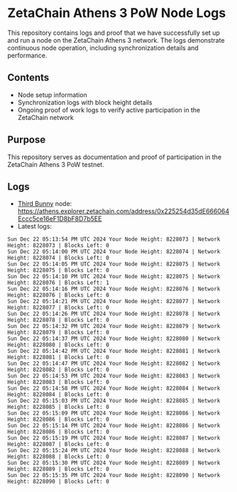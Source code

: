 # ZetaChain Athens 3 PoW Node Logs
This repository contains logs and proof that we have successfully set up and run a node on the ZetaChain Athens 3 network. The logs demonstrate continuous node operation, including synchronization details and performance.

## Contents
- Node setup information
- Synchronization logs with block height details
- Ongoing proof of work logs to verify active participation in the ZetaChain network

## Purpose
This repository serves as documentation and proof of participation in the ZetaChain Athens 3 PoW testnet.

## Logs

- [Third Bunny](https://thirdbunny.xyz/) node: https://athens.explorer.zetachain.com/address/0x225254d35dE666064Eccc5ce16eF1D8bF8D7b5EE
- Latest logs:
```
Sun Dec 22 05:13:54 PM UTC 2024 Your Node Height: 8228073 | Network Height: 8228073 | Blocks Left: 0
Sun Dec 22 05:14:00 PM UTC 2024 Your Node Height: 8228074 | Network Height: 8228074 | Blocks Left: 0
Sun Dec 22 05:14:05 PM UTC 2024 Your Node Height: 8228075 | Network Height: 8228075 | Blocks Left: 0
Sun Dec 22 05:14:10 PM UTC 2024 Your Node Height: 8228075 | Network Height: 8228076 | Blocks Left: 1
Sun Dec 22 05:14:16 PM UTC 2024 Your Node Height: 8228076 | Network Height: 8228076 | Blocks Left: 0
Sun Dec 22 05:14:21 PM UTC 2024 Your Node Height: 8228077 | Network Height: 8228077 | Blocks Left: 0
Sun Dec 22 05:14:26 PM UTC 2024 Your Node Height: 8228078 | Network Height: 8228078 | Blocks Left: 0
Sun Dec 22 05:14:32 PM UTC 2024 Your Node Height: 8228079 | Network Height: 8228079 | Blocks Left: 0
Sun Dec 22 05:14:37 PM UTC 2024 Your Node Height: 8228080 | Network Height: 8228080 | Blocks Left: 0
Sun Dec 22 05:14:42 PM UTC 2024 Your Node Height: 8228081 | Network Height: 8228081 | Blocks Left: 0
Sun Dec 22 05:14:47 PM UTC 2024 Your Node Height: 8228082 | Network Height: 8228082 | Blocks Left: 0
Sun Dec 22 05:14:53 PM UTC 2024 Your Node Height: 8228083 | Network Height: 8228083 | Blocks Left: 0
Sun Dec 22 05:14:58 PM UTC 2024 Your Node Height: 8228084 | Network Height: 8228084 | Blocks Left: 0
Sun Dec 22 05:15:03 PM UTC 2024 Your Node Height: 8228085 | Network Height: 8228085 | Blocks Left: 0
Sun Dec 22 05:15:09 PM UTC 2024 Your Node Height: 8228086 | Network Height: 8228086 | Blocks Left: 0
Sun Dec 22 05:15:14 PM UTC 2024 Your Node Height: 8228086 | Network Height: 8228086 | Blocks Left: 0
Sun Dec 22 05:15:19 PM UTC 2024 Your Node Height: 8228087 | Network Height: 8228087 | Blocks Left: 0
Sun Dec 22 05:15:24 PM UTC 2024 Your Node Height: 8228088 | Network Height: 8228088 | Blocks Left: 0
Sun Dec 22 05:15:30 PM UTC 2024 Your Node Height: 8228089 | Network Height: 8228089 | Blocks Left: 0
Sun Dec 22 05:15:35 PM UTC 2024 Your Node Height: 8228090 | Network Height: 8228090 | Blocks Left: 0
```
